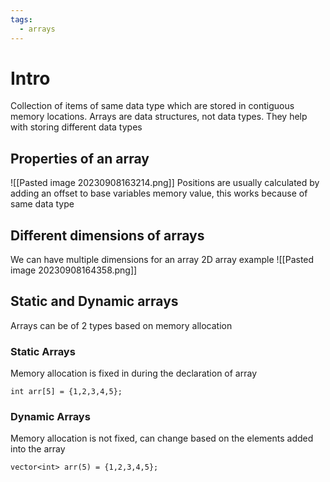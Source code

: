 ```yaml
---
tags:
  - arrays
---
```

# Intro
Collection of items of same data type which are stored in contiguous memory locations. Arrays are data structures, not data types. They help with storing different data types

## Properties of an array
![[Pasted image 20230908163214.png]]
Positions are usually calculated by adding an offset to base variables memory value, this works because of same data type

## Different dimensions of arrays
We can have multiple dimensions for an array
2D array example
![[Pasted image 20230908164358.png]]

## Static and Dynamic arrays
Arrays can be of 2 types based on memory allocation
### Static Arrays
Memory allocation is fixed in during the declaration of array
```
int arr[5] = {1,2,3,4,5};
```
### Dynamic Arrays
Memory allocation is not fixed, can change based on the elements added into the array
```
vector<int> arr(5) = {1,2,3,4,5};
```
